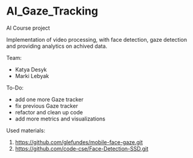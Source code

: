 # AI_Gaze_Tracking
 AI Course project
 
Implementation of video processing, with face detection, gaze detection and providing analytics on achived data.

Team:
- Katya Desyk
- Marki Lebyak

To-Do:
- add one more Gaze tracker
- fix previous Gaze tracker
- refactor and clean up code
- add more metrics and visualizations

Used materials:
1. https://github.com/glefundes/mobile-face-gaze.git
2. https://github.com/code-cse/Face-Detection-SSD.git
